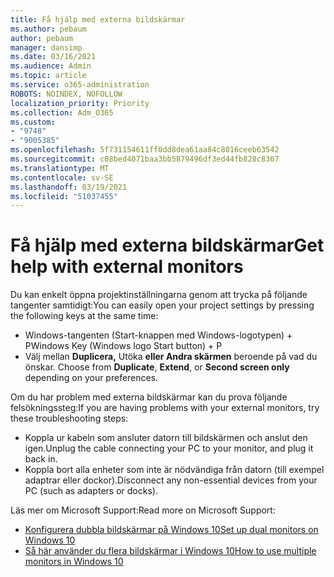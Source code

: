 ```yaml
---
title: Få hjälp med externa bildskärmar
ms.author: pebaum
author: pebaum
manager: dansimp
ms.date: 03/16/2021
ms.audience: Admin
ms.topic: article
ms.service: o365-administration
ROBOTS: NOINDEX, NOFOLLOW
localization_priority: Priority
ms.collection: Adm_O365
ms.custom:
- "9748"
- "9005385"
ms.openlocfilehash: 5f731154611ff0dd8dea61aa84c8016ceeb63542
ms.sourcegitcommit: c08bed4071baa3bb5879496df3ed44fb828c8367
ms.translationtype: MT
ms.contentlocale: sv-SE
ms.lasthandoff: 03/19/2021
ms.locfileid: "51037455"
---
```

# <a name="get-help-with-external-monitors"></a><span data-ttu-id="9ea6c-102">Få hjälp med externa bildskärmar</span><span class="sxs-lookup"><span data-stu-id="9ea6c-102">Get help with external monitors</span></span>

<span data-ttu-id="9ea6c-103">Du kan enkelt öppna projektinställningarna genom att trycka på följande tangenter samtidigt:</span><span class="sxs-lookup"><span data-stu-id="9ea6c-103">You can easily open your project settings by pressing the following keys at the same time:</span></span>

- <span data-ttu-id="9ea6c-104">Windows-tangenten (Start-knappen med Windows-logotypen) + P</span><span class="sxs-lookup"><span data-stu-id="9ea6c-104">Windows Key (Windows logo Start button) + P</span></span>
- <span data-ttu-id="9ea6c-105">Välj mellan **Duplicera,** Utöka **eller Andra skärmen** beroende på vad du önskar. </span><span class="sxs-lookup"><span data-stu-id="9ea6c-105">Choose from **Duplicate**, **Extend**, or **Second screen only** depending on your preferences.</span></span>

<span data-ttu-id="9ea6c-106">Om du har problem med externa bildskärmar kan du prova följande felsökningssteg:</span><span class="sxs-lookup"><span data-stu-id="9ea6c-106">If you are having problems with your external monitors, try these troubleshooting steps:</span></span>

- <span data-ttu-id="9ea6c-107">Koppla ur kabeln som ansluter datorn till bildskärmen och anslut den igen.</span><span class="sxs-lookup"><span data-stu-id="9ea6c-107">Unplug the cable connecting your PC to your monitor, and plug it back in.</span></span>
- <span data-ttu-id="9ea6c-108">Koppla bort alla enheter som inte är nödvändiga från datorn (till exempel adaptrar eller dockor).</span><span class="sxs-lookup"><span data-stu-id="9ea6c-108">Disconnect any non-essential devices from your PC (such as adapters or docks).</span></span>

<span data-ttu-id="9ea6c-109">Läs mer om Microsoft Support:</span><span class="sxs-lookup"><span data-stu-id="9ea6c-109">Read more on Microsoft Support:</span></span>

- [<span data-ttu-id="9ea6c-110">Konfigurera dubbla bildskärmar på Windows 10</span><span class="sxs-lookup"><span data-stu-id="9ea6c-110">Set up dual monitors on Windows 10</span></span>](https://support.microsoft.com/windows/set-up-dual-monitors-on-windows-10-3d5c15dc-cc63-d850-aeb6-b41778147554)
- [<span data-ttu-id="9ea6c-111">Så här använder du flera bildskärmar i Windows 10</span><span class="sxs-lookup"><span data-stu-id="9ea6c-111">How to use multiple monitors in Windows 10</span></span>](https://support.microsoft.com/windows/how-to-use-multiple-monitors-in-windows-10-329c6962-5a4d-b481-7baa-bec9671f728a)

